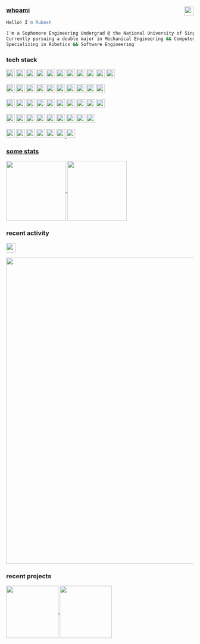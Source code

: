 ### [whoami](https://en.wikipedia.org/wiki/Whoami) <a href="https://wakatime.com/@7d93b53f-57a1-4e40-bd51-06458b6e8d59"> <img align="right" align="center" src="https://wakatime.com/badge/user/7d93b53f-57a1-4e40-bd51-06458b6e8d59.svg" height="25" /></a>
```sh
Hello! I'm Rubesh

I'm a Sophomore Engineering Undergrad @ the National University of Singapore.
Currently pursuing a double major in Mechanical Engineering && Computer Science.
Specializing in Robotics && Software Engineering
```
### tech stack
<!-- Languages -->
<a href="https://wakatime.com/@7d93b53f-57a1-4e40-bd51-06458b6e8d59"> <img src="https://img.shields.io/badge/Languages-white?style=for-the-badge" height="23" /></a>
<a href="https://github.com/sp4ce-cowboy/tp/tree/master"> <img src="https://img.shields.io/badge/Java-black?&logo=oracle&logoColor=F80000" height="23" /></a>
<a href="https://wakatime.com/@7d93b53f-57a1-4e40-bd51-06458b6e8d59"> <img  src="https://img.shields.io/badge/Swift-black?logo=swift&logoColor=#F05138" height="23" /></a>
<a href="https://wakatime.com/@7d93b53f-57a1-4e40-bd51-06458b6e8d59"> <img  src="https://img.shields.io/badge/Python 3-black?logo=python&logoColor=yellow" height="23" /></a>
<a href="https://wakatime.com/@7d93b53f-57a1-4e40-bd51-06458b6e8d59"> <img  src="https://img.shields.io/badge/C17-black?logo=C" height="23" /></a>
<a href="https://wakatime.com/@7d93b53f-57a1-4e40-bd51-06458b6e8d59"> <img  src="https://img.shields.io/badge/Shell-black?logo=GNU bash" height="23" /></a>
<a href="https://wakatime.com/@7d93b53f-57a1-4e40-bd51-06458b6e8d59"> <img  src="https://img.shields.io/badge/R-black?logo=r" height="23" /></a>
<a href="https://wakatime.com/@7d93b53f-57a1-4e40-bd51-06458b6e8d59"> <img  src="https://img.shields.io/badge/HTML-black?logo=html5" height="23" /></a>
<a href="https://wakatime.com/@7d93b53f-57a1-4e40-bd51-06458b6e8d59"> <img  src="https://img.shields.io/badge/CSS-black?logo=css3" height="23" /></a>
<a href="https://wakatime.com/@7d93b53f-57a1-4e40-bd51-06458b6e8d59"> <img  src="https://img.shields.io/badge/JavaScript-black?logo=javascript" height="23" /></a>
<a href="https://wakatime.com/@7d93b53f-57a1-4e40-bd51-06458b6e8d59"> <img  src="https://img.shields.io/badge/LaTeX-black?logo=latex&logoColor=008080" height="23" /></a>

<!-- Frameworks and Libraries -->
<a href="https://wakatime.com/@7d93b53f-57a1-4e40-bd51-06458b6e8d59"> <img src="https://img.shields.io/badge/Frameworks-white?style=for-the-badge" height="23" /></a>
<a href="https://wakatime.com/@7d93b53f-57a1-4e40-bd51-06458b6e8d59"> <img src="https://img.shields.io/badge/JavaFX-black?&logo=oracle&logoColor=blue" height="23" /></a>
<a href="https://wakatime.com/@7d93b53f-57a1-4e40-bd51-06458b6e8d59"> <img src="https://img.shields.io/badge/JUnit5-black?&logo=junit5&logoColor=orange" height="23" /></a>
<a href="https://github.com/sp4ce-cowboy/tp/tree/master/src/test/java/unicash/ui"> <img src="https://img.shields.io/badge/TestFX-black?&logo=oracle&logoColor" height="23" /></a>
<a href="https://wakatime.com/@7d93b53f-57a1-4e40-bd51-06458b6e8d59"> <img src="https://img.shields.io/badge/SwiftUI-black?logo=swift&logoColor=blue" height="23" /></a>
<a href="https://wakatime.com/@7d93b53f-57a1-4e40-bd51-06458b6e8d59"> <img src="https://img.shields.io/badge/UIKit-black?logo=uikit" height="23" /></a>
<a href="https://wakatime.com/@7d93b53f-57a1-4e40-bd51-06458b6e8d59"> <img src="https://img.shields.io/badge/React-black?logo=react" height="23" /></a>
<a href="https://wakatime.com/@7d93b53f-57a1-4e40-bd51-06458b6e8d59"> <img src="https://img.shields.io/badge/PyTorch-black?logo=pytorch" height="23" /></a>
<a href="https://wakatime.com/@7d93b53f-57a1-4e40-bd51-06458b6e8d59"> <img src="https://img.shields.io/badge/NumPy-black?logo=numpy&logoColor=013243" height="23" /></a>
<a href="https://wakatime.com/@7d93b53f-57a1-4e40-bd51-06458b6e8d59"> <img src="https://img.shields.io/badge/Pandas-black?logo=pandas&logoColor=150458" height="23" /></a>
<!-- <a href="https://wakatime.com/@7d93b53f-57a1-4e40-bd51-06458b6e8d59"/> <img src="https://img.shields.io/badge/pytest-black?&logo=pytest" height="23" /></a> -->

<!-- Tools -->
<a href="https://wakatime.com/@7d93b53f-57a1-4e40-bd51-06458b6e8d59"> <img src="https://img.shields.io/badge/Tools-white?style=for-the-badge" height="23" /></a>
<a href="https://wakatime.com/@7d93b53f-57a1-4e40-bd51-06458b6e8d59"> <img src="https://img.shields.io/badge/Git-black?logo=git&logoColor=F05032" height="23" /></a>
<a href="https://wakatime.com/@7d93b53f-57a1-4e40-bd51-06458b6e8d59"> <img src="https://img.shields.io/badge/AppleScript-black?logo=apple" height="23" /></a>
<a href="https://wakatime.com/@7d93b53f-57a1-4e40-bd51-06458b6e8d59"> <img src="https://img.shields.io/badge/PlantUML-black?logo=uml" height="23" /></a>
<a href="https://wakatime.com/@7d93b53f-57a1-4e40-bd51-06458b6e8d59"> <img src="https://img.shields.io/badge/Jupyter-black?logo=jupyter&logoColor=F37626" height="23" /></a>
<a href="https://wakatime.com/@7d93b53f-57a1-4e40-bd51-06458b6e8d59"> <img src="https://img.shields.io/badge/R Studio-black?logo=rstudio&logoColor=75AADB" height="23" /></a>
<a href="https://wakatime.com/@7d93b53f-57a1-4e40-bd51-06458b6e8d59"> <img src="https://img.shields.io/badge/Expo-black?logo=expo" height="23" /></a>
<a href="https://wakatime.com/@7d93b53f-57a1-4e40-bd51-06458b6e8d59"> <img src="https://img.shields.io/badge/Codecov-black?logo=codecov" height="23" /></a>
<a href="https://wakatime.com/@7d93b53f-57a1-4e40-bd51-06458b6e8d59"> <img src="https://img.shields.io/badge/Gradle-black?logo=gradle&logoColor=02303A" height="23" /></a>
<a href="https://wakatime.com/@7d93b53f-57a1-4e40-bd51-06458b6e8d59"> <img src="https://img.shields.io/badge/Javadoc-black?logo=openJDK" height="23" /></a>


<!-- Utilities -->
<a href="https://wakatime.com/@7d93b53f-57a1-4e40-bd51-06458b6e8d59"> <img src="https://img.shields.io/badge/Utilities-white?style=for-the-badge" height="23" /></a>
<a href="https://wakatime.com/@7d93b53f-57a1-4e40-bd51-06458b6e8d59"> <img src="https://img.shields.io/badge/Vim-black?logo=vim&logoColor=019733" height="23" /></a>
<a href="https://wakatime.com/@7d93b53f-57a1-4e40-bd51-06458b6e8d59"> <img src="https://img.shields.io/badge/IntelliJ-black?logo=intellijidea" height="23" /></a>
<a href="https://wakatime.com/@7d93b53f-57a1-4e40-bd51-06458b6e8d59"> <img src="https://img.shields.io/badge/Xcode-black?logo=xcode" height="23" /></a>
<a href="https://wakatime.com/@7d93b53f-57a1-4e40-bd51-06458b6e8d59"> <img src="https://img.shields.io/badge/Alfred 5-black?logo=alfred&logoColor=5C1F87" height="23" /></a>
<a href="https://routinehub.co"> <img src="https://img.shields.io/badge/Shortcuts (Workflow)-black?logo=apple" height="23" /></a>
<a href="https://wakatime.com/@7d93b53f-57a1-4e40-bd51-06458b6e8d59"> <img src="https://img.shields.io/badge/IFTTT-black?logo=ifttt" height="23" /></a>
<a href="https://medium.com/@engageintellect/building-a-next-js-application-with-notion-as-a-backend-1a3570d8dca6"> <img src="https://img.shields.io/badge/Notion (DB)-black?logo=notion" height="23" /></a>
<a href="https://wakatime.com/@7d93b53f-57a1-4e40-bd51-06458b6e8d59"> <img src="https://img.shields.io/badge/Excel (VBA)-black?logo=microsoftexcel&logoColor=217346" height="23" /></a>


<!-- Engineering -->
<a href="https://wakatime.com/@7d93b53f-57a1-4e40-bd51-06458b6e8d59"> <img src="https://img.shields.io/badge/Engineering-white?style=for-the-badge" height="23" /></a>
<a href="https://wakatime.com/@7d93b53f-57a1-4e40-bd51-06458b6e8d59"> <img src="https://img.shields.io/badge/SolidWorks-black?logo=dassaultsystemes&logoColor=005386" height="23" /></a>
<a href="https://wakatime.com/@7d93b53f-57a1-4e40-bd51-06458b6e8d59"> <img src="https://img.shields.io/badge/Fusion360-black?logo=autodesk" height="23" /></a>
<a href="https://wakatime.com/@7d93b53f-57a1-4e40-bd51-06458b6e8d59"> <img src="https://img.shields.io/badge/Logisim-black?logo=multisim" height="23" /></a>
<a href="https://wakatime.com/@7d93b53f-57a1-4e40-bd51-06458b6e8d59"> <img src="https://img.shields.io/badge/Arduino (Embedded C++)-black?logo=arduino&logoColor=00878F" height="23" /></a>
<a href="https://wakatime.com/@7d93b53f-57a1-4e40-bd51-06458b6e8d59"/> <img src="https://img.shields.io/badge/MATLAB-black?logo=matrix" height="23" />
<a href="https://wakatime.com/@7d93b53f-57a1-4e40-bd51-06458b6e8d59"/> <img src="https://img.shields.io/badge/ROS2-black?logo=ros&logoColor=22314E" height="23" />
<!-- <a href="https://wakatime.com/@7d93b53f-57a1-4e40-bd51-06458b6e8d59"> <img src="https://img.shields.io/badge/Embedded C++-black?logo=cplusplus" height="23" /></a> <a href="https://wakatime.com/@7d93b53f-57a1-4e40-bd51-06458b6e8d59"> <img src="https://img.shields.io/badge/Raspberry Pi-black?logo=raspberrypi&logoColor=A22846" height="23" /></a>
-->




### some stats
<a href="https://github.com/sp4ce-cowboy">
    <img height="160" align="center" src="https://github-readme-stats.vercel.app/api?username=sp4ce-cowboy&include_all_commits=true&rank_icon=percentile&show_icons=true&locale=en&theme=transparent&hide_title=true&hide=stars,contribs&show=reviews,prs_merged,prs_merged_percentage" />
</a> 
<a href="https://wakatime.com/@space_cowboy"> 
  <img height="160" align="center" src="https://github-readme-stats.vercel.app/api/wakatime?username=space_cowboy&layout=compact&theme=transparent&hide_title=true&langs_count=10&hide=other" />
</a>


### recent activity 
<a href="https://wakatime.com/@space_cowboy"> <img align="center"  src="https://wakatime.com/badge/user/7d93b53f-57a1-4e40-bd51-06458b6e8d59.svg" height="25" /></a>

<img width="820" align="center"  src="https://wakatime.com/share/@space_cowboy/f74b775a-c7f5-4545-804b-5bb18f2dcd58.svg" />


### recent projects
<a href="https://github.com/sp4ce-cowboy/cruel-maps">
  <img height="140" align="center" src="https://github-readme-stats.vercel.app/api/pin/?username=sp4ce-cowboy&repo=cruel-maps&theme=transparent&description_lines_count=2" />
</a>
<a href="https://github.com/sp4ce-cowboy/artificial-consciousness">
  <img height="140" align="center" src="https://github-readme-stats.vercel.app/api/pin/?username=sp4ce-cowboy&repo=artificial-consciousness&theme=transparent&description_lines_count=2" />
</a>

<!-- <img src="https://tokei.rs/b1/github/sp4ce-cowboy/sp4ce-cowboy"> -->
<!-- <a>
  <img src="https://github-readme-stats.vercel.app/api/top-langs/?username=sp4ce-cowboy&theme=transparent&layout=compact" />
</a> -->


<!-- https://devicon.dev -->
<!-- badges made from https://shields.io/badges -->

